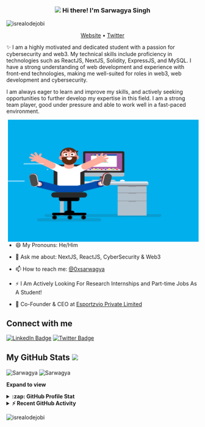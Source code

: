 <!-- Heading -->
<h3 align="center"><img src = "https://raw.githubusercontent.com/MartinHeinz/MartinHeinz/master/wave.gif" width = 30px> Hi there! I'm Sarwagya Singh</h3>

<!-- Profile Views -->

<p align="left"> <img src="https://komarev.com/ghpvc/?username=0xsarwagya&label=Profile%20views&color=0e75b6&style=flat" alt="isrealodejobi" />
</p>

<p align="center">
  <a href="https://www.sarwagya.xyz">Website</a> •
  <a href="https://twitter.com/0xsarwagya">Twitter</a>
</p>

 <!-- About section -->
✨ I am a highly motivated and dedicated student with a passion for cybersecurity and web3. My technical skills include proficiency in technologies such as ReactJS, NextJS, Solidity, ExpressJS, and MySQL. I have a strong understanding of web development and experience with front-end technologies, making me well-suited for roles in web3, web development and cybersecurity. 

I am always eager to learn and improve my skills, and actively seeking opportunities to further develop my expertise in this field. I am a strong team player, good under pressure and able to work well in a fast-paced environment.

<!-- code gif-->
<img align="right" alt="GIF" src="https://github.com/king04aman/king04aman/blob/main/assets/coder.gif" width="500" height="320" />

- 😄 My Pronouns: He/Him   

- 💬 Ask me about: NextJS, ReactJS, CyberSecurity & Web3

- 📫 How to reach me: [@0xsarwagya](https://instagram.com/0xsarwagya)

- ⚡ I Am Actively Looking For Research Internships and Part-time Jobs As A Student!

- 💼 Co-Founder & CEO at [Esportzvio Private Limited](https://github.com/Esportzvio)

<!-- Conecct section -->

<h2>Connect with me </h3>
    <p>
        <a href="https://linkedin.com/in/0xsarwagya"><img src="https://img.shields.io/badge/-Sarwagya%20Singh%20-blue?style=plastic&amp;labelColor=blue&amp;logo=LinkedIn&amp;link=https://linkedin.com/in/0xsarwagya" alt="LinkedIn Badge"></a> 
       <a href="https://twitter.com/@0xsarwagya
/"><img src="https://img.shields.io/badge/-Sarwagya Singh-informational?style=plastic&amp;labelColor=informational&amp;logo=Twitter&amp;link=https://twitter.com/0xsarwagya" alt="Twitter Badge"></a>
   </p>

 <!-- Conecct section: END -->
 
  <!-- GitHub section -->

 ##  My GitHub Stats <img src = "https://i.pinimg.com/originals/65/c4/f4/65c4f452571be1261e9c623f7da488ac.gif" width = 35px> 
 
 <div>
   <img align="center" src="https://github-readme-streak-stats.herokuapp.com/?user=0xsarwagya" alt="Sarwagya" />
  <img align="center" src="https://github-readme-stats.vercel.app/api/top-langs?username=0xsarwagya&langs_count=10&show_icons=true&locale=en&layout=compact&theme=light" alt="Sarwagya" height="192px"  width="500px"/>
</div>

**Expand to view**
<details>
  <summary><b>:zap: GitHub Profile Stat</b></summary>
  <img src="https://github-readme-stats.anuraghazra1.vercel.app/api?username=0xsarwagya&show_icons=true" />
</details>
<details>
  <summary><b>⚡ Recent GitHub Activity</b></summary>
  <br/>
   <a href="https://github.com/0xsarwagya/"><img alt="Sarwagya's Activity Graph" src="https://activity-graph.herokuapp.com/graph?username=0xsarwagya&custom_title=Contribution%20Graph&theme=react-dark" /></a>
  <br/>
</details>

<!-- GitHub section: END -->

<!-- Profile Views -->

<p align="left"> <img src="https://komarev.com/ghpvc/?username=0xsarwagya&label=Profile%20views&color=0e75b6&style=flat" alt="isrealodejobi" />
</p>

<!-- THE END -->
